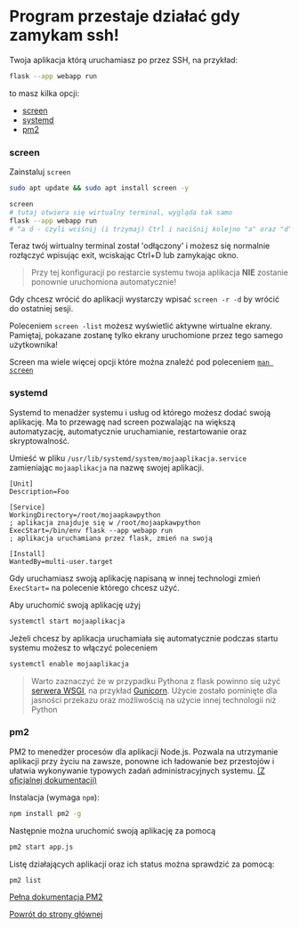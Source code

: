 # Program przestaje działać gdy zamykam ssh!

Twoja aplikacja którą uruchamiasz po przez SSH, na przykład:
```bash
flask --app webapp run
```
to masz kilka opcji:

- [screen](#screen)
- [systemd](#systemd)
- [pm2](#pm2)

### screen
Zainstaluj `screen`
```bash
sudo apt update && sudo apt install screen -y
```

```bash
screen
# tutaj otwiera się wirtualny terminal, wygląda tak samo
flask --app webapp run
# ^a d - czyli wciśnij (i trzymaj) Ctrl i naciśnij kolejno "a" oraz "d" (taraz `możesz puścić Ctrl)
```
Teraz twój wirtualny terminal został 'odłączony' i możesz się normalnie rozłączyć wpisując exit, wciskając Ctrl+D lub zamykając okno.

> Przy tej konfiguracji po restarcie systemu twoja aplikacja **NIE** zostanie ponownie uruchomiona automatycznie!

Gdy chcesz wrócić do aplikacji wystarczy wpisać `screen -r -d` by wrócić do ostatniej sesji.

Poleceniem `screen -list` możesz wyświetlić aktywne wirtualne ekrany. Pamiętaj, pokazane zostanę tylko ekrany uruchomione przez tego samego użytkownika!

Screen ma wiele więcej opcji które można znaleźć pod poleceniem [`man screen`](https://linux.die.net/man/1/screen)

### systemd
Systemd to menadżer systemu i usług od którego możesz dodać swoją aplikację. Ma to przewagę nad screen pozwalając na większą automatyzację, automatycznie uruchamianie, restartowanie oraz skryptowalność.

Umieść w pliku `/usr/lib/systemd/system/mojaaplikacja.service` zamieniając `mojaaplikacja` na nazwę swojej aplikacji.

```
[Unit]
Description=Foo

[Service]
WorkingDirectory=/root/mojaapkawpython
; aplikacja znajduje się w /root/mojaapkawpython
ExecStart=/bin/env flask --app webapp run
; aplikacja uruchamiana przez flask, zmień na swoją

[Install]
WantedBy=multi-user.target

```
Gdy uruchamiasz swoją aplikację napisaną w innej technologi zmień `ExecStart=` na polecenie którego chcesz użyć.

Aby uruchomić swoją aplikację użyj
```bash
systemctl start mojaaplikacja
```
Jeżeli chcesz by aplikacja uruchamiała się automatycznie podczas startu systemu możesz to włączyć poleceniem
```bash
systemctl enable mojaaplikacja
```

> Warto zaznaczyć że w przypadku Pythona z flask powinno się użyć [serwera WSGI](https://peps.python.org/pep-3333/), na przykład [Gunicorn](https://gunicorn.org/). Użycie zostało pominięte dla jasności przekazu oraz możliwością na użycie innej technologii niż Python
### pm2
PM2 to menedżer procesów dla aplikacji Node.js. Pozwala na utrzymanie aplikacji przy życiu na zawsze, ponowne ich ładowanie bez przestojów i ułatwia wykonywanie typowych zadań administracyjnych systemu. [\(Z oficjalnej dokumentacji\)](https://www.npmjs.com/package/pm2)

Instalacja (wymaga `npm`):
```bash
npm install pm2 -g
```

Następnie można uruchomić swoją aplikację za pomocą

```bash
pm2 start app.js
```

Listę działających aplikacji oraz ich status można sprawdzić za pomocą:
```bash
pm2 list
```

[Pełna dokumentacja PM2](https://pm2.keymetrics.io/docs/usage/quick-start/)

[Powrót do strony głównej](/)